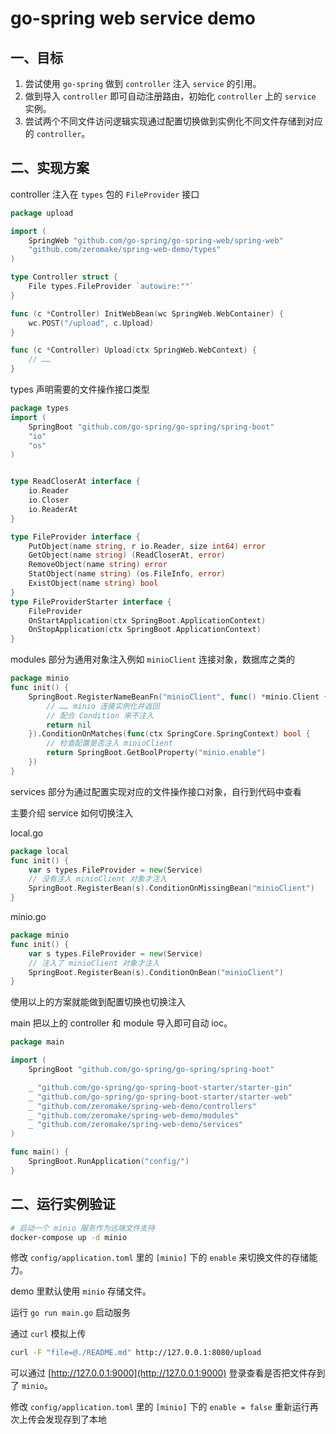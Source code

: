 # go-spring web service demo

## 一、目标

1. 尝试使用 `go-spring` 做到 `controller` 注入 `service` 的引用。
2. 做到导入 `controller` 即可自动注册路由，初始化 `controller` 上的 `service` 实例。
3. 尝试两个不同文件访问逻辑实现通过配置切换做到实例化不同文件存储到对应的 `controller`。


## 二、实现方案

controller 注入在 `types` 包的 `FileProvider` 接口
```go
package upload

import (
	SpringWeb "github.com/go-spring/go-spring-web/spring-web"
	"github.com/zeromake/spring-web-demo/types"
)

type Controller struct {
	File types.FileProvider `autowire:""`
}

func (c *Controller) InitWebBean(wc SpringWeb.WebContainer) {
	wc.POST("/upload", c.Upload)
}

func (c *Controller) Upload(ctx SpringWeb.WebContext) {
    // ……
}
```

types 声明需要的文件操作接口类型
```go
package types
import (
	SpringBoot "github.com/go-spring/go-spring/spring-boot"
    "io"
    "os"
)


type ReadCloserAt interface {
	io.Reader
	io.Closer
	io.ReaderAt
}

type FileProvider interface {
	PutObject(name string, r io.Reader, size int64) error
	GetObject(name string) (ReadCloserAt, error)
	RemoveObject(name string) error
	StatObject(name string) (os.FileInfo, error)
	ExistObject(name string) bool
}
type FileProviderStarter interface {
	FileProvider
	OnStartApplication(ctx SpringBoot.ApplicationContext)
	OnStopApplication(ctx SpringBoot.ApplicationContext)
}
```

modules 部分为通用对象注入例如 `minioClient` 连接对象，数据库之类的

```go
package minio
func init() {
    SpringBoot.RegisterNameBeanFn("minioClient", func() *minio.Client {
        // …… minio 连接实例化并返回
        // 配合 Condition 来不注入
        return nil
    }).ConditionOnMatches(func(ctx SpringCore.SpringContext) bool {
        // 检查配置是否注入 minioClient
        return SpringBoot.GetBoolProperty("minio.enable")
    })
}
```


services 部分为通过配置实现对应的文件操作接口对象，自行到代码中查看

主要介绍 service 如何切换注入

local.go

```go
package local
func init() {
	var s types.FileProvider = new(Service)
    // 没有注入 minioClient 对象才注入
	SpringBoot.RegisterBean(s).ConditionOnMissingBean("minioClient")
}
```

minio.go

```go
package minio
func init() {
	var s types.FileProvider = new(Service)
    // 注入了 minioClient 对象才注入
	SpringBoot.RegisterBean(s).ConditionOnBean("minioClient")
}
```

使用以上的方案就能做到配置切换也切换注入


main 把以上的 controller 和 module 导入即可自动 ioc。
```go
package main

import (
	SpringBoot "github.com/go-spring/go-spring/spring-boot"

	_ "github.com/go-spring/go-spring-boot-starter/starter-gin"
	_ "github.com/go-spring/go-spring-boot-starter/starter-web"
	_ "github.com/zeromake/spring-web-demo/controllers"
	_ "github.com/zeromake/spring-web-demo/modules"
	_ "github.com/zeromake/spring-web-demo/services"
)

func main() {
	SpringBoot.RunApplication("config/")
}
```

## 二、运行实例验证

```bash
# 启动一个 minio 服务作为远端文件支持
docker-compose up -d minio
```
修改 `config/application.toml` 里的 `[minio]` 下的 `enable` 来切换文件的存储能力。

demo 里默认使用 `minio` 存储文件。

运行 `go run main.go` 启动服务

通过 `curl` 模拟上传

```bash
curl -F "file=@./README.md" http://127.0.0.1:8080/upload
```

可以通过 [http://127.0.0.1:9000](http://127.0.0.1:9000) 登录查看是否把文件存到了 `minio`。

修改 `config/application.toml` 里的 `[minio]` 下的 `enable = false` 重新运行再次上传会发现存到了本地
